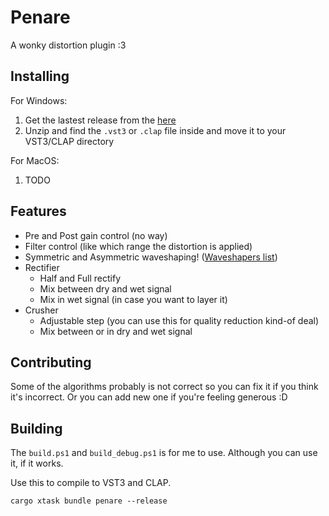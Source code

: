 # Penare

A wonky distortion plugin :3 

## Installing
For Windows:
1. Get the lastest release from the [here](https://github.com/azur1s/penare/releases)
2. Unzip and find the `.vst3` or `.clap` file inside and move it to your VST3/CLAP directory

For MacOS:
1. TODO

## Features
- Pre and Post gain control (no way)
- Filter control (like which range the distortion is applied)
- Symmetric and Asymmetric waveshaping! ([Waveshapers list](https://github.com/azur1s/penare/wiki/Waveshapers))
- Rectifier
  - Half and Full rectify
  - Mix between dry and wet signal
  - Mix in wet signal (in case you want to layer it)
- Crusher
  - Adjustable step (you can use this for quality reduction kind-of deal)
  - Mix between or in dry and wet signal

## Contributing
Some of the algorithms probably is not correct so you can fix it if you think it's incorrect. Or you can add new one if you're feeling generous :D

## Building

The `build.ps1` and `build_debug.ps1` is for me to use. Although you can use it, if it works.

Use this to compile to VST3 and CLAP.

```shell
cargo xtask bundle penare --release
```
